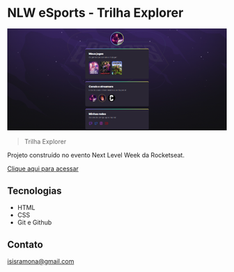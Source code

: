 # NLW eSports - Trilha Explorer

![preview](./.github/preview.png)

> Trilha Explorer

Projeto construído no evento Next Level Week da Rocketseat.

[Clique aqui para acessar](https://isisramona.github.io/nlw-esports-explorer)

## Tecnologias

- HTML
- CSS
- Git e Github

## Contato

isisramona@gmail.com